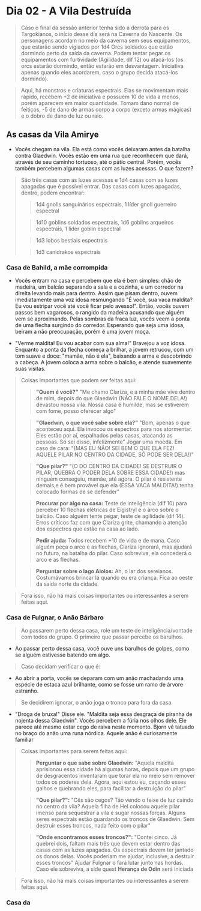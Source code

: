 # Dia 02 - A Vila Destruída

> Caso o final da sessão anterior tenha sido a derrota para os Targokianos, o início desse dia será na Caverna do Nascente. Os personagens acordam no meio da caverna sem seus equipamentos, que estarão sendo vigiados por 1d4 Orcs soldados que estão dormindo perto da saída da caverna. Podem tentar pegar os equipamentos com furtividade (Agilidade, dif 12) ou atacá-los (os orcs estarão dormindo, então estarão em desvantagem. Iniciativa apenas quando eles acordarem, caso o grupo decida atacá-los dormindo).

> Aqui, há monstros e criaturas espectrais. Elas se movimentam mais rápido, recebem +2 de iniciativa e possuem 10 de vida a menos, porém aparecem em maior quantidade. Tomam dano normal de feitiços, -5 de dano de armas corpo a corpo (exceto armas mágicas) e o dobro de dano de luz ou raio.

## As casas da Vila Amirye

- Vocês chegam na vila. Ela está como vocês deixaram antes da batalha contra Glaedwin. Vocês estão em uma rua que reconhecem que dará, através de seu caminho tortuoso, até o pátio central. Porém, vocês também percebem algumas casas com as luzes acessas. O que fazem?

> São três casas com as luzes acessas e 1d4 casas com as luzes apagadas que é possível entrar. Das casas com luzes apagadas, dentro, podem encontrar:
>
> > 1d4 gnolls sanguinários espectrais, 1 líder gnoll guerreiro espectral
> 
> > 1d10 goblins soldados espectrais, 1d6 goblins arqueiros espectrais, 1 líder goblin espectral
>
> > 1d3 lobos bestiais espectrais
>
> > 1d3 canidrakos espectrais

### Casa de Bahild, a mãe corrompida

- Vocês entram na casa e percebem que ela é bem simples: chão de madeira, um balcão separando a sala e a cozinha, e um corredor na direita levando mais para dentro. Assim que pisam dentro, ouvem imediatamente uma voz idosa resmungando "É você, sua vaca maldita? Eu vou estripar você até você ficar pelo avesso!". Então, vocês ouvem passos bem vagarosos, o rangido da madeira acusando que alguém vem se aproximando. Pelas sombras da fraca luz, vocês veem a ponta de uma flecha surgindo do corredor. Esperando que seja uma idosa, beiram a não preocupação, porém é uma jovem moça.

- "Verme maldita! Eu vou acabar com sua alma!" Bravejou a voz idosa. Enquanto a ponta da flecha começa a brilhar, a jovem retrucou, com um tom suave e doce: "mamãe, não é ela", baixando a arma e descobrindo a cabeça. A jovem coloca a arma sobre o balcão, e atende suavemente suas visitas.

> Coisas importantes que podem ser feitas aqui:
>
> > **"Quem é você?"** "Me chamo Clariza, e a minha mãe vive dentro de mim, depois do que Glaedwin (NÃO FALE O NOME DELA!) devastou nossa vila. Nossa casa é humilde, mas se estiverem com fome, posso oferecer algo"
>
> > **"Glaedwin, o que você sabe sobre ela?"** "Bom, apenas o que aconteceu aqui. Ela invocou os espectros para nos atormentar. Eles estão por aí, espalhados pelas casas, atacando as pessoas. Só sei disso, infelizmente" Jogar uma moeda. Em caso de cara: "(MAS EU NÃO! SEI BEM O QUE ELA FEZ! AQUELE PILAR NO CENTRO DA CIDADE, SÓ PODE SER DELA!)"
>
> > **"Que pilar?"** "(O DO CENTRO DA CIDADE! SE DESTRUIR O PILAR, QUEBRA O PODER DELA SOBRE ESSA CIDADE!) mas ninguém conseguiu, mamãe, até agora. O pilar é resistente demais,e é bem provável que ela (ESSA VACA MALDITA!) tenha colocado formas de se defender"
>
> > **Procurar por algo na casa:** Teste de inteligência (dif 10) para perceber 10 flechas elétricas de Eigistryl e o arco sobre o balcão. Caso alguém tente pegar, teste de agilidade (dif 14). Erros críticos faz com que Clariza grite, chamando a atenção dos espectros que estão na casa ao lado.
>
> > **Pedir ajuda:** Todos recebem +10 de vida e de mana. Caso alguém peça o arco e as flechas, Clariza ignorará, mas ajudará no futuro, na batalha do pilar. Caso sobreviva, ela concederá o arco e as flechas.
>
> > **Perguntar sobre o lago Aiolos:** Ah, o lar dos sereianos. Costumávamos brincar lá quando eu era criança. Fica ao oeste da saída norte da cidade.

> Fora isso, não há mais coisas importantes ou interessantes a serem feitas aqui.

### Casa de Fulgnar, o Anão Bárbaro

> Ao passarem perto dessa casa, role um teste de inteligência/vontade com todos do grupo. O primeiro que passar percebe os barulhos.

- Ao passar perto dessa casa, você ouve uns barulhos de golpes, como se alguém estivesse batendo em algo.

> Caso decidam verificar o que é: 

- Ao abrir a porta, vocês se deparam com um anão machadando uma espécie de estaca azul brilhante, como se fosse um ramo de árvore estranho.

> Se decidirem ignorar, o anão joga o tronco para fora da casa.

- "Droga de bruxa!" Disse ele. "Maldita seja essa desgraça de piranha de nojenta dessa Glaedwin". Vocês percebem a fúria nos olhos dele. Ele parece até mesmo estar cego de raiva neste momento. Bjorn vê tatuado no braço do anão uma runa nórdica. Aquele anão é curiosamente familiar

> Coisas importantes para serem feitas aqui:
>
> > **Perguntar o que sabe sobre Glaedwin:** "Aquela maldita aprisionou essa cidade há algumas horas, depois que um grupo de desgracentos inventaram que torar ela no meio sem remover todos os poderes dela. Agora, aqui estou eu, caçando esses galhos e quebrando eles, para facilitar a destruição do pilar"
>
> > **"Que pilar?":** "Cês são cegos? Tão vendo o feixe de luz caindo no centro da vila? Aquela filha de Hel colocou aquele pilar imenso para sequestrar a vila e sugar nossas forças. Alguns seres espectrais estão guardando os troncos de Glaedwin. Sem destruir esses troncos, nada feito com o pilar"
>
> > **"Onde encontramos esses troncos?":** "Contei cinco. Já quebrei dois, faltam mais três que devem estar dentro das casas com as luzes apagadas. Os espectrais devem ter jantado os donos delas. Vocês poderiam me ajudar, inclusive, a destruir esses troncos" Ajudar Fulgnar o fará lutar junto nas hordas. Caso ele sobreviva, a side quest **Herança de Odin** será iniciada

> Fora isso, não há mais coisas importantes ou interessantes a serem feitas aqui.

### Casa da 